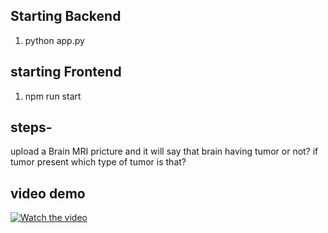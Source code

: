 ## Starting Backend
   1) python app.py
## starting Frontend
  1) npm run start
## steps- 
 upload a Brain MRI pricture and it will say that brain having tumor or not? if tumor present which type of tumor is that?
## video demo
 [![Watch the video](https://github.com/debjitpurohit/BrainTumor_Detection_Native_App/blob/65c6c9a1b98759c18e1b70d5a2e715f09247c579/Screenshot%20(335).png)](https://youtu.be/qvgrfTLQ_i8)
